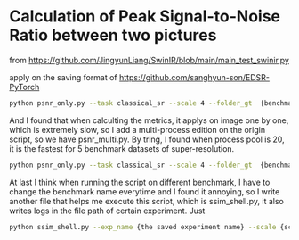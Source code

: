# Calculation of Peak Signal-to-Noise Ratio between two pictures
from https://github.com/JingyunLiang/SwinIR/blob/main/main_test_swinir.py

apply on the saving format of https://github.com/sanghyun-son/EDSR-PyTorch
```bash
python psnr_only.py --task classical_sr --scale 4 --folder_gt  {benchmark_path}/benchmark/{benchmark_name}/HR --folder_sr {result_save_path}/results-{benchmark_name}
```
 And I found that when calculting the metrics, it applys on image one by one, which is extremely slow, so I add a multi-process edition on the origin script, so we have psnr_multi.py. By tring, I found when process pool is 20, it is the fastest for 5 benchmark datasets of super-resolution.
```bash
python psnr_only.py --task classical_sr --scale 4 --folder_gt  {benchmark_path}/benchmark/{benchmark_name}/HR --folder_sr {result_save_path}/results-{benchmark_name}
```
At last I think when running the script on different benchmark, I have to change the benchmark name everytime and I found it annoying, so I write another file that helps me execute this script, which is ssim_shell.py, it also writes logs in the file path of certain experiment.
Just
```bash
python ssim_shell.py --exp_name {the saved experiment name} --scale {scale, scale is important when cropping the border}
```
